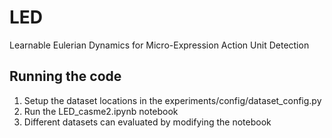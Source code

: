 # LED
Learnable Eulerian Dynamics for Micro-Expression Action Unit Detection

## Running the code
1. Setup the dataset locations in the experiments/config/dataset_config.py
2. Run the LED_casme2.ipynb notebook
3. Different datasets can evaluated by modifying the notebook
